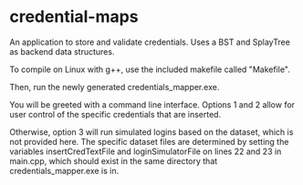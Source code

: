 # credential-maps
An application to store and validate credentials. 
Uses a BST and SplayTree as backend data structures.

To compile on Linux with g++, use the included makefile called "Makefile".

Then, run the newly generated credentials_mapper.exe.

You will be greeted with a command line interface. 
Options 1 and 2 allow for user control of the specific credentials that are inserted.

Otherwise, option 3 will run simulated logins based on the dataset, which is not provided here.
The specific dataset files are determined by setting the variables insertCredTextFile and loginSimulatorFile on lines 22 and 23 in main.cpp, which should exist in the same directory that credentials_mapper.exe is in.

